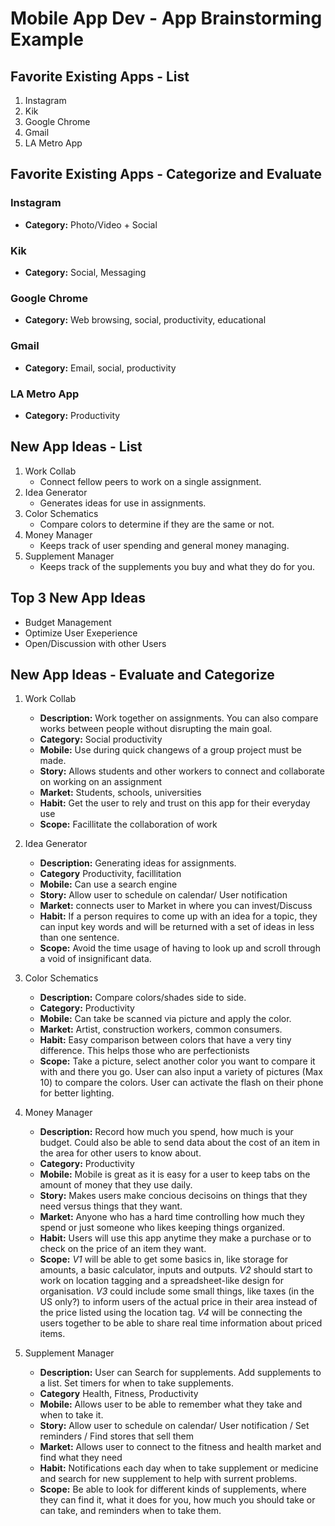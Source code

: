 Mobile App Dev - App Brainstorming Example
===

## Favorite Existing Apps - List
1. Instagram
2. Kik
3. Google Chrome
4. Gmail
5. LA Metro App


## Favorite Existing Apps - Categorize and Evaluate

### Instagram
- **Category:** Photo/Video + Social

### Kik
- **Category:** Social, Messaging

### Google Chrome
- **Category:** Web browsing, social, productivity, educational

### Gmail
- **Category:** Email, social, productivity

### LA Metro App
- **Category:** Productivity

## New App Ideas - List
1. Work Collab
    - Connect fellow peers to work on a single assignment.
2. Idea Generator
    - Generates ideas for use in assignments.
3. Color Schematics
    - Compare colors to determine if they are the same or not.
4. Money Manager
    - Keeps track of user spending and general money managing.
5. Supplement Manager
    - Keeps track of the supplements you buy and what they do for you.

## Top 3 New App Ideas
 - Budget Management 
 - Optimize User Exeperience
 - Open/Discussion with other Users


## New App Ideas - Evaluate and Categorize
1. Work Collab
    - **Description:** Work together on assignments. You can also compare works between people without disrupting the main goal.
    - **Category:** Social productivity
    - **Mobile:** Use during quick changews of a group project must be made.
    - **Story:** Allows students and other workers to connect and collaborate on working on an assignment 
    - **Market:** Students, schools, universities
    - **Habit:** Get the user to rely and trust on this app for their everyday use
    - **Scope:** Facillitate the collaboration of work

2. Idea Generator
    - **Description:** Generating ideas for assignments.
    - **Category** Productivity, facillitation
    - **Mobile:** Can use a search engine
    - **Story:** Allow user to schedule on calendar/ User notification
    - **Market:** connects user to Market in where you can   invest/Discuss
    - **Habit:** If a person requires to come up with an idea for a topic, they can input key words and will be returned with a set of ideas in less than one sentence.
    - **Scope:** Avoid the time usage of having to look up and scroll through a void of insignificant data.

3. Color Schematics
    - **Description:** Compare colors/shades side to side.
    - **Category:** Productivity
    - **Mobile:** Can take be scanned via picture and apply the color.
    - **Market:** Artist, construction workers, common consumers.
    - **Habit:** Easy comparison between colors that have a very tiny difference. This helps those who are perfectionists
    - **Scope:** Take a picture, select another color you want to compare it with and there you go. User can also input a variety of pictures (Max 10) to compare the colors. User can activate the flash on their phone for better lighting.

4. Money Manager
    - **Description:** Record how much you spend, how much is your budget. Could also be able to send data about the cost of an item in the area for other users to know about.
    - **Category:** Productivity
    - **Mobile:** Mobile is great as it is easy for a user to keep tabs on the amount of money that they use daily.
    - **Story:** Makes users make concious decisoins on things that they need versus things that they want. 
    - **Market:** Anyone who has a hard time controlling how much they spend or just someone who likes keeping things organized.
    - **Habit:** Users will use this app anytime they make a purchase or to check on the price of an item they want.
    - **Scope:** *V1* will be able to get some basics in, like storage for amounts, a basic calculator, inputs and outputs. *V2* should start to work on location tagging and a spreadsheet-like design for organisation. *V3* could include some small things, like taxes (in the US only?) to inform users of the actual price in their area instead of the price listed using the location tag. *V4* will be connecting the users together to be able to share real time information about priced items.

5. Supplement Manager
    - **Description:** User can Search for supplements. Add supplements to a list. Set timers for when to take supplements.
    - **Category** Health, Fitness, Productivity
    - **Mobile:**  Allows user to be able to remember what they take and when to take it.
    - **Story:**   Allow user to schedule on calendar/ User notification / Set reminders / Find stores that sell them
    - **Market:**  Allows user to connect to the fitness and health market and find what they need
    - **Habit:**   Notifications each day when to take supplement or medicine and search for new supplement to help with surrent                            problems.
    - **Scope:**   Be able to look for different kinds of supplements, where they can find it, what it does for you, how much you should                    take or can take, and reminders when to take them.
                 
